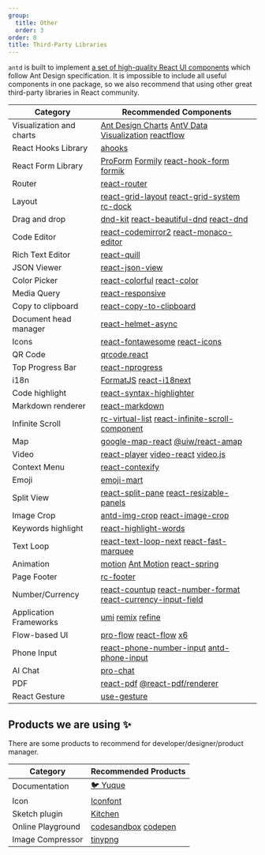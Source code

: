 ```yaml
---
group:
  title: Other
  order: 3
order: 0
title: Third-Party Libraries
---
```


`antd` is built to implement [a set of high-quality React UI components](/components/overview) which follow Ant Design specification. It is impossible to include all useful components in one package, so we also recommend that using other great third-party libraries in React community.

| Category | Recommended Components |
| --- | --- |
| Visualization and charts | [Ant Design Charts](https://charts.ant.design) [AntV Data Visualization](https://antv.vision/en) [reactflow](https://reactflow.dev/) |
| React Hooks Library | [ahooks](https://github.com/alibaba/hooks) |
| React Form Library | [ProForm](https://procomponents.ant.design/components/form) [Formily](https://github.com/alibaba/formily) [react-hook-form](https://github.com/react-hook-form/react-hook-form) [formik](https://github.com/formium/formik) |
| Router | [react-router](https://github.com/ReactTraining/react-router) |
| Layout | [react-grid-layout](https://github.com/react-grid-layout/react-grid-layout) [react-grid-system](https://github.com/sealninja/react-grid-system) [rc-dock](https://github.com/ticlo/rc-dock) |
| Drag and drop | [dnd-kit](https://github.com/clauderic/dnd-kit) [react-beautiful-dnd](https://github.com/atlassian/react-beautiful-dnd/) [react-dnd](https://github.com/gaearon/react-dnd) |
| Code Editor | [react-codemirror2](https://github.com/scniro/react-codemirror2) [react-monaco-editor](https://github.com/react-monaco-editor/react-monaco-editor) |
| Rich Text Editor | [react-quill](https://github.com/zenoamaro/react-quill) |
| JSON Viewer | [react-json-view](https://github.com/mac-s-g/react-json-view) |
| Color Picker | [react-colorful](https://github.com/omgovich/react-colorful) [react-color](https://casesandberg.github.io/react-color/) |
| Media Query | [react-responsive](https://github.com/contra/react-responsive) |
| Copy to clipboard | [react-copy-to-clipboard](https://github.com/nkbt/react-copy-to-clipboard) |
| Document head manager | [react-helmet-async](https://github.com/staylor/react-helmet-async) |
| Icons | [react-fontawesome](https://github.com/FortAwesome/react-fontawesome) [react-icons](https://github.com/gorangajic/react-icons) |
| QR Code | [qrcode.react](https://github.com/zpao/qrcode.react) |
| Top Progress Bar | [react-nprogress](https://github.com/tanem/react-nprogress) |
| i18n | [FormatJS](https://github.com/formatjs/formatjs) [react-i18next](https://react.i18next.com) |
| Code highlight | [react-syntax-highlighter](https://github.com/conorhastings/react-syntax-highlighter) |
| Markdown renderer | [react-markdown](https://remarkjs.github.io/react-markdown/) |
| Infinite Scroll | [rc-virtual-list](https://github.com/react-component/virtual-list/) [react-infinite-scroll-component](https://github.com/ankeetmaini/react-infinite-scroll-component) |
| Map | [google-map-react](https://github.com/istarkov/google-map-react) [@uiw/react-amap](https://github.com/uiwjs/react-amap) |
| Video | [react-player](https://github.com/CookPete/react-player) [video-react](https://github.com/video-react/video-react) [video.js](https://docs.videojs.com/tutorial-react.html) |
| Context Menu | [react-contexify](https://github.com/fkhadra/react-contexify) |
| Emoji | [emoji-mart](https://github.com/missive/emoji-mart) |
| Split View | [react-split-pane](https://github.com/tomkp/react-split-pane) [react-resizable-panels](https://github.com/bvaughn/react-resizable-panels) |
| Image Crop | [antd-img-crop](https://github.com/nanxiaobei/antd-img-crop) [react-image-crop](https://github.com/DominicTobias/react-image-crop) |
| Keywords highlight | [react-highlight-words](https://github.com/bvaughn/react-highlight-words) |
| Text Loop | [react-text-loop-next](https://github.com/samarmohan/react-text-loop-next) [react-fast-marquee](https://github.com/justin-chu/react-fast-marquee) |
| Animation | [motion](https://github.com/framer/motion) [Ant Motion](https://motion.ant.design/components/tween-one) [react-spring](https://github.com/pmndrs/react-spring) |
| Page Footer | [rc-footer](https://github.com/react-component/footer) |
| Number/Currency | [react-countup](https://www.npmjs.com/package/react-countup) [react-number-format](https://github.com/s-yadav/react-number-format) [react-currency-input-field](https://github.com/cchanxzy/react-currency-input-field) |
| Application Frameworks | [umi](https://github.com/umijs/umi/) [remix](https://github.com/remix-run/remix) [refine](https://github.com/pankod/refine) |
| Flow-based UI | [pro-flow](https://github.com/ant-design/pro-flow) [react-flow](https://github.com/wbkd/react-flow) [x6](https://github.com/antvis/x6) |
| Phone Input | [react-phone-number-input](https://gitlab.com/catamphetamine/react-phone-number-input) [antd-phone-input](https://github.com/ArtyomVancyan/antd-phone-input/) |
| AI Chat | [pro-chat](https://github.com/ant-design/x) |
| PDF | [react-pdf](https://github.com/diegomura/react-pdf) [@react-pdf/renderer](https://github.com/diegomura/react-pdf) |
| React Gesture | [use-gesture](https://use-gesture.netlify.app) |

## Products we are using ✨

There are some products to recommend for developer/designer/product manager.

| Category          | Recommended Products                                                  |
| ----------------- | --------------------------------------------------------------------- |
| Documentation     | [🐦 Yuque](https://www.yuque.com/?chInfo=ch_antd)                     |
| Icon              | [Iconfont](https://www.iconfont.cn/)                                  |
| Sketch plugin     | [Kitchen](https://kitchen.alipay.com)                                 |
| Online Playground | [codesandbox](https://codesandbox.io/) [codepen](https://codepen.io/) |
| Image Compressor  | [tinypng](https://tinypng.com/)                                       |

<style>
.markdown table td:first-child {
  width: 20%;
  font-weight: 500;
}
.markdown table td > a:not(:last-child) {
  margin-inline-end: 18px;
}
.markdown table td > a:not(:last-child)::after {
  position: absolute;
  margin: 0 6px 0 8px;
  color: #bbb;
  content: '|';
  pointer-events: none;
}
</style>
